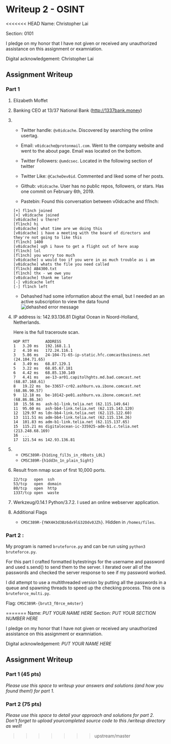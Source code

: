 # Writeup 2 - OSINT

<<<<<<< HEAD
Name: Christopher Lai

Section: 0101

I pledge on my honor that I have not given or received any unauthorized assistance on this assignment or examniation.

Digital acknowledgement: Christopher Lai

## Assignment Writeup

### Part 1 

1. Elizabeth Moffet

2. Banking CEO at 13/37 National Bank  (http://1337bank.money) 

3.  - Twitter handle: ```@v0idcache```.  Discovered by searching the online usertag.

    - Email: ```v0idcache@protonmail.com```.  Went to the company website and went to the about page.  Email was located on the bottom.

    - Twitter Followers: ```@umdcsec```.  Located in the following section of twitter

    - Twitter Like: ```@CacheDev0id```.  Commented and liked some of her posts.

    - Github: ```v0idcache```.  User has no public repos, followers, or stars.  Has one commit on February 6th, 2019.

    - Pastebin: Found this conversation between v0idcache and fl1nch:

    ```
    [+] fl1nch joined
    [+] v0idcache joined
    [v0idcache] u there?
    [fl1nch] hi
    [v0idcache] what time are we doing this
    [v0idcache] i have a meeting with the board of directors and they're not going to like this
    [fl1nch] 1400
    [v0idcache] ugh i have to get a flight out of here asap
    [fl1nch] lol
    [fl1nch] you worry too much
    [v0idcache] u would too if you were in as much trouble as i am
    [v0idcache] whats the file you need called
    [fl1nch] AB4300.txt
    [fl1nch] thx - we owe you
    [v0idcache] thank me later
    [-] v0idcache left
    [-] fl1nch left 
    ```

    - Dehashed had some information about the email, but I needed an an active subscription to view the data found ![dehashed error message](https://i.imgur.com/GYC1MTU.png)

4. IP address is: 142.93.136.81 Digital Ocean in Noord-Holland, Netherlands.

    Here is the full traceroute scan.

    ```TRACEROUTE (using port 139/tcp)
    HOP RTT       ADDRESS
    1   3.20 ms   192.168.1.1
    2   4.10 ms   172.24.116.1
    3   5.86 ms   24-104-71-65-ip-static.hfc.comcastbusiness.net (24.104.71.65)
    4   3.49 ms   68.87.129.1
    5   3.22 ms   68.85.67.181
    6   4.42 ms   68.85.130.149
    7   4.41 ms   ae-13-ar01.capitolhghts.md.bad.comcast.net (68.87.168.61)
    8   19.22 ms  be-33657-cr02.ashburn.va.ibone.comcast.net (68.86.90.57)
    9   12.18 ms  be-10142-pe01.ashburn.va.ibone.comcast.net (68.86.86.34)
    10  15.56 ms  ash-b1-link.telia.net (62.115.149.64)
    11  95.60 ms  ash-bb4-link.telia.net (62.115.143.120)
    12  129.97 ms ldn-bb4-link.telia.net (62.115.122.60)
    13  111.51 ms adm-bb4-link.telia.net (62.115.134.26)
    14  101.83 ms adm-b1-link.telia.net (62.115.137.65)
    15  115.21 ms digitalocean-ic-335925-adm-b1.c.telia.net (213.248.68.169)
    16  ...
    17  121.54 ms 142.93.136.81
    
5. 
    - ```CMSC389R-{h1ding_fil3s_in_r0bots_L0L}```
    - ```CMSC389R-{h1dd3n_1n_plain_5ight}```



6. Result from nmap scan of first 10,000 ports. 

    ```PORT     STATE SERVICE
    22/tcp   open  ssh
    53/tcp   open  domain
    80/tcp   open  http
    1337/tcp open  waste 
    ```

7. Werkzeug/0.14.1 Python/3.7.2.  I used an online webserver application.

8. Additional Flags

    - ```CMSC389R-{YWX4H3d3Bz6dx9lG32Odv0JZh}```.  Hidden in ```/homes/files```.


### Part 2 :

My program is named ```bruteforce.py``` and can be run using ```python3 bruteforce.py```.

For this part I crafted formatted bytestrings for the username and password and used s.send() to send them to the server.  I iterated over all of the passwords and checked the server response to see if my password worked.

I did attempt to use a multithreaded version by putting all the passwords in a queue and spawning threads to speed up the checking process.  This one is ```bruteforce_multi.py```.

Flag: ```CMSC389R-{brut3_f0rce_m4ster}```

=======
Name: *PUT YOUR NAME HERE*
Section: *PUT YOUR SECTION NUMBER HERE*

I pledge on my honor that I have not given or received any unauthorized assistance on this assignment or examniation.

Digital acknowledgement: *PUT YOUR NAME HERE*

## Assignment Writeup

### Part 1 (45 pts)

*Please use this space to writeup your answers and solutions (and how you found them!) for part 1.*

### Part 2 (75 pts)

*Please use this space to detail your approach and solutions for part 2. Don't forget to upload yourcompleted source code to this /writeup directory as well!*
>>>>>>> upstream/master
